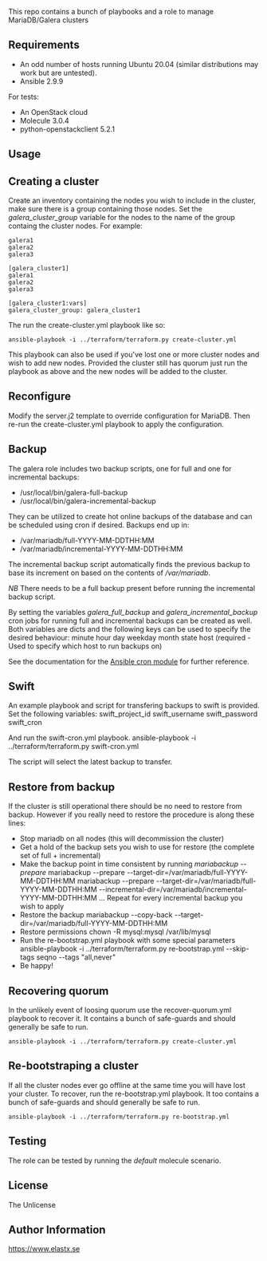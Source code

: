 This repo contains a bunch of playbooks and a role to manage MariaDB/Galera clusters

Requirements
------------

* An odd number of hosts running Ubuntu 20.04 (similar distributions may work but are untested).
* Ansible 2.9.9

For tests:
* An OpenStack cloud
* Molecule 3.0.4
* python-openstackclient 5.2.1

Usage
-----

Creating a cluster
------------------
Create an inventory containing the nodes you wish to include in the cluster, make sure there is a group containing those nodes. Set the *galera_cluster_group* variable for the nodes to the name of the group containg the cluster nodes.
For example:

    galera1
    galera2
    galera3

    [galera_cluster1]
    galera1
    galera2
    galera3

    [galera_cluster1:vars]
    galera_cluster_group: galera_cluster1

The run the create-cluster.yml playbook like so:

    ansible-playbook -i ../terraform/terraform.py create-cluster.yml

This playbook can also be used if you've lost one or more cluster nodes and wish to add new nodes. Provided the cluster still has quorum just run the playbook as above and the new nodes will be added to the cluster.

Reconfigure
-----------
Modify the server.j2 template to override configuration for MariaDB. Then re-run the create-cluster.yml playbook to apply the configuration.

Backup
------
The galera role includes two backup scripts, one for full and one for incremental backups:
* /usr/local/bin/galera-full-backup
* /usr/local/bin/galera-incremental-backup

They can be utilized to create hot online backups of the database and can be scheduled using cron if desired. Backups end up in:
* /var/mariadb/full-YYYY-MM-DDTHH:MM
* /var/mariadb/incremental-YYYY-MM-DDTHH:MM

The incremental backup script automatically finds the previous backup to base its increment on based on the contents of */var/mariadb*.

*NB* There needs to be a full backup present before running the incremental backup script.

By setting the variables *galera_full_backup* and *galera_incremental_backup* cron jobs for running full and incremental backups can be created as well. Both variables are dicts and the following keys can be used to specify the desired behaviour:
    minute
    hour
    day
    weekday
    month
    state
    host (required - Used to specify which host to run backups on)

See the documentation for the [Ansible cron module](https://docs.ansible.com/ansible/latest/collections/ansible/builtin/cron_module.html) for further reference.

Swift
-----
An example playbook and script for transfering backups to swift is provided. Set the following variables:
    swift_project_id
    swift_username
    swift_password
    swift_cron

And run the swift-cron.yml playbook.
    ansible-playbook -i ../terraform/terraform.py swift-cron.yml

The script will select the latest backup to transfer.

Restore from backup
-------------------
If the cluster is still operational there should be no need to restore from backup. However if you really need to restore the procedure is along these lines:

* Stop mariadb on all nodes (this will decommission the cluster)
* Get a hold of the backup sets you wish to use for restore (the complete set of full + incremental)
* Make the backup point in time consistent by running *mariabackup --prepare*
    mariabackup --prepare --target-dir=/var/mariadb/full-YYYY-MM-DDTHH:MM
    mariabackup --prepare --target-dir=/var/mariadb/full-YYYY-MM-DDTHH:MM --incremental-dir=/var/mariadb/incremental-YYYY-MM-DDTHH:MM
    ...
    Repeat for every incremental backup you wish to apply
* Restore the backup
    mariabackup --copy-back --target-dir=/var/mariadb/full-YYYY-MM-DDTHH:MM
* Restore permissions
    chown -R mysql:mysql /var/lib/mysql
* Run the re-bootstrap.yml playbook with some special parameters
    ansible-playbook -i ../terraform/terraform.py re-bootstrap.yml --skip-tags seqno --tags "all,never"
* Be happy!


Recovering quorum
-----------------
In the unlikely event of loosing quorum use the recover-quorum.yml playbook to recover it. It contains a bunch of safe-guards and should generally be safe to run.

    ansible-playbook -i ../terraform/terraform.py create-cluster.yml

Re-bootstraping a cluster
-------------------------
If all the cluster nodes ever go offline at the same time you will have lost your cluster. To recover, run the re-bootstrap.yml playbook. It too contains a bunch of safe-guards and should generally be safe to run.

    ansible-playbook -i ../terraform/terraform.py re-bootstrap.yml

Testing
-------

The role can be tested by running the *default* molecule scenario.

License
-------

The Unlicense

Author Information
------------------

https://www.elastx.se
